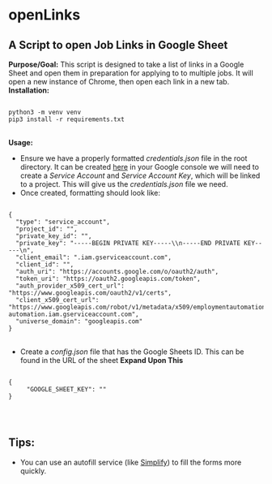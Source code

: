 # openLinks
## A Script to open Job Links in Google Sheet
**Purpose/Goal:** This script is designed to take a list of links in a Google Sheet and open them in preparation for applying to to multiple jobs.  It will open a new instance of Chrome, then open each link in a new tab.
**Installation:**
<pre>
<code>
python3 -m venv venv
pip3 install -r requirements.txt
</code>
</pre>

**Usage:**
- Ensure we have a properly formatted *credentials.json* file in the root directory.  It can be created [here](https://console.cloud.google.com/iam-admin/serviceaccounts?) in your Google console we will need to create a *Service Account* and *Service Account Key*, which will be linked to a project. This will give us the *credentials.json* file we need. 
- Once created, formatting should look like: 
<pre>
<code>
{
  "type": "service_account",
  "project_id": "<PROJECT_ID>",
  "private_key_id": "<PRIVATE_KEY_ID>",
  "private_key": "-----BEGIN PRIVATE KEY-----\<KEY>\n-----END PRIVATE KEY-----\n",
  "client_email": "<EMAIL>.iam.gserviceaccount.com",
  "client_id": "<CLIENTID>",
  "auth_uri": "https://accounts.google.com/o/oauth2/auth",
  "token_uri": "https://oauth2.googleapis.com/token",
  "auth_provider_x509_cert_url": "https://www.googleapis.com/oauth2/v1/certs",
  "client_x509_cert_url": "https://www.googleapis.com/robot/v1/metadata/x509/employmentautomation%40employment-automation.iam.gserviceaccount.com",
  "universe_domain": "googleapis.com"
}
</code>
</pre>
- Create a *config.json* file that has the Google Sheets ID.  This can be found in the URL of the sheet **Expand Upon This**
<pre>
<code>
{
     "GOOGLE_SHEET_KEY": "<SS_ID>"
}
</pre>
</code>


## Tips:
- You can use an autofill service (like [Simplify](simplify.jobs)) to fill the forms more quickly.
